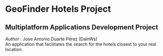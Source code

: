 # GeoFinder Hotels Project
## Multiplatform Applications Development Project
*Author* : Jose Antonio Duarte Pérez (DainWs) <br/>
An application that facilitates the search for the hotels closest to your real location.

